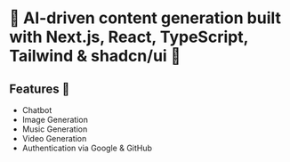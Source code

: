 # 🌟 AI-driven content generation built with Next.js, React, TypeScript, Tailwind & shadcn/ui 🌟

## Features 🌠
* Chatbot
* Image Generation
* Music Generation
* Video Generation
* Authentication via Google & GitHub
